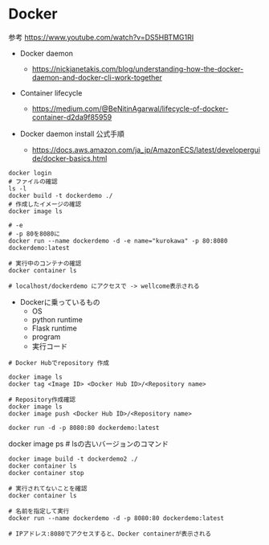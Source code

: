 # Docker

参考
https://www.youtube.com/watch?v=DS5HBTMG1RI


- Docker daemon
  - https://nickjanetakis.com/blog/understanding-how-the-docker-daemon-and-docker-cli-work-together

- Container lifecycle
  - https://medium.com/@BeNitinAgarwal/lifecycle-of-docker-container-d2da9f85959

- Docker daemon install 公式手順
  - https://docs.aws.amazon.com/ja_jp/AmazonECS/latest/developerguide/docker-basics.html

```
docker login
# ファイルの確認
ls -l
docker build -t dockerdemo ./
# 作成したイメージの確認
docker image ls

# -e
# -p 80を8080に
docker run --name dockerdemo -d -e name="kurokawa" -p 80:8080 dockerdemo:latest

# 実行中のコンテナの確認
docker container ls

# localhost/dockerdemo にアクセスで -> wellcome表示される
```

- Dockerに乗っているもの
  - OS
  - python runtime
  - Flask runtime
  - program
  - 実行コード

```
# Docker Hubでrepository 作成

docker image ls
docker tag <Image ID> <Docker Hub ID>/<Repository name>

# Repository作成確認
docker image ls
docker image push <Docker Hub ID>/<Repository name>

docker run -d -p 8080:80 dockerdemo:latest
```

docker image ps # lsの古いバージョンのコマンド

```
docker image build -t dockerdemo2 ./
docker container ls
docker container stop

# 実行されてないことを確認
docker container ls

# 名前を指定して実行
docker run --name dockerdemo -d -p 8080:80 dockerdemo:latest

# IPアドレス:8080でアクセスすると、Docker containerが表示される
```
